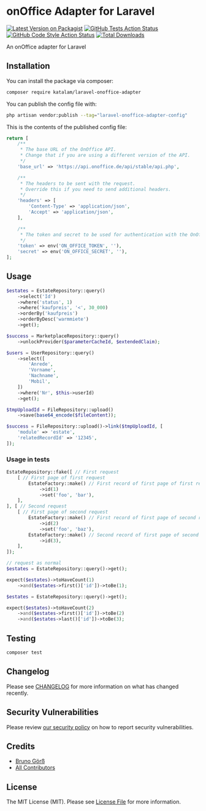 # onOffice Adapter for Laravel

[![Latest Version on Packagist](https://img.shields.io/packagist/v/katalam/laravel-onoffice-adapter.svg?style=flat-square)](https://packagist.org/packages/katalam/laravel-onoffice-adapter)
[![GitHub Tests Action Status](https://img.shields.io/github/actions/workflow/status/katalam/laravel-onoffice-adapter/run-tests.yml?branch=main&label=tests&style=flat-square)](https://github.com/katalam/laravel-onoffice-adapter/actions?query=workflow%3Arun-tests+branch%3Amain)
[![GitHub Code Style Action Status](https://img.shields.io/github/actions/workflow/status/katalam/laravel-onoffice-adapter/fix-php-code-style-issues.yml?branch=main&label=code%20style&style=flat-square)](https://github.com/katalam/laravel-onoffice-adapter/actions?query=workflow%3A"Fix+PHP+code+style+issues"+branch%3Amain)
[![Total Downloads](https://img.shields.io/packagist/dt/katalam/laravel-onoffice-adapter.svg?style=flat-square)](https://packagist.org/packages/katalam/laravel-onoffice-adapter)

An onOffice adapter for Laravel

## Installation

You can install the package via composer:

```bash
composer require katalam/laravel-onoffice-adapter
```

You can publish the config file with:

```bash
php artisan vendor:publish --tag="laravel-onoffice-adapter-config"
```

This is the contents of the published config file:

```php
return [
    /**
     * The base URL of the OnOffice API.
     * Change that if you are using a different version of the API.
     */
    'base_url' => 'https://api.onoffice.de/api/stable/api.php',

    /**
     * The headers to be sent with the request.
     * Override this if you need to send additional headers.
     */
    'headers' => [
        'Content-Type' => 'application/json',
        'Accept' => 'application/json',
    ],

    /**
     * The token and secret to be used for authentication with the OnOffice API.
     */
    'token' => env('ON_OFFICE_TOKEN', ''),
    'secret' => env('ON_OFFICE_SECRET', ''),
];
```

## Usage

```php
$estates = EstateRepository::query()
    ->select('Id')
    ->where('status', 1)
    ->where('kaufpreis', '<', 30_000)
    ->orderBy('kaufpreis')
    ->orderByDesc('warmmiete')
    ->get();

$success = MarketplaceRepository::query()
    ->unlockProvider($parameterCacheId, $extendedClaim);

$users = UserRepository::query()
    ->select([
        'Anrede',
        'Vorname',
        'Nachname',
        'Mobil',
    ])
    ->where('Nr', $this->userId)
    ->get();
```
```php
$tmpUploadId = FileRepository::upload()
    ->save(base64_encode($fileContent));

$success = FileRepository::upload()->link($tmpUploadId, [
    'module' => 'estate',
    'relatedRecordId' => '12345',
]);
```
### Usage in tests
```php
EstateRepository::fake([ // First request
    [ // First page of first request
        EstateFactory::make() // First record of first page of first request
            ->id(1)
            ->set('foo', 'bar'),
    ],
], [ // Second request
    [ // First page of second request
        EstateFactory::make() // First record of first page of second request
            ->id(2)
            ->set('foo', 'baz'),
        EstateFactory::make() // Second record of first page of second request
            ->id(3),
    ],
]);

// request as normal
$estates = EstateRepository::query()->get();

expect($estates)->toHaveCount(1)
    ->and($estates->first()['id'])->toBe(1);

$estates = EstateRepository::query()->get();

expect($estates)->toHaveCount(2)
    ->and($estates->first()['id'])->toBe(2)
    ->and($estates->last()['id'])->toBe(3);
```

## Testing

```bash
composer test
```

## Changelog

Please see [CHANGELOG](CHANGELOG.md) for more information on what has changed recently.

## Security Vulnerabilities

Please review [our security policy](../../security/policy) on how to report security vulnerabilities.

## Credits

- [Bruno Görß](https://github.com/Katalam)
- [All Contributors](../../contributors)

## License

The MIT License (MIT). Please see [License File](LICENSE.md) for more information.
